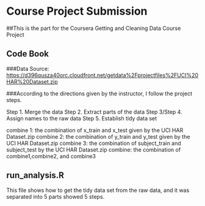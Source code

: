
# Course Project Submission

##This is the part for the Coursera Getting and Cleaning Data Course Project

## Code Book
###Data Source: https://d396qusza40orc.cloudfront.net/getdata%2Fprojectfiles%2FUCI%20HAR%20Dataset.zip

###According to the directions given by the instructor, I follow the project steps.

Step 1. Merge the data
Step 2. Extract parts of the data
Step 3/Step 4. Assign names to the raw data
Step 5. Establish tidy data set

combine 1: the combination of x_train and x_test given by the UCI HAR Dataset.zip
combine 2: the combination of y_train and y_test given by the UCI HAR Dataset.zip
combine 3: the combination of subject_train and subject_test by the UCI HAR Dataset.zip
combine: the combination of combine1,combine2, and combine3


## run_analysis.R
This file shows how to get the tidy data set from the raw data, and it was separated into 5 parts showed 5 steps.
